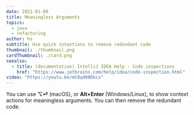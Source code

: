 ```yaml
---
date: 2021-01-08
title: Meaningless Arguments
topics:
  - java
  - refactoring
author: hs
subtitle: Use quick intentions to remove redundant code
thumbnail: ./thumbnail.png
cardThumbnail: ./card.png
seealso:
  - title: (documentation) IntelliJ IDEA Help - Code inspections
    href: "https://www.jetbrains.com/help/idea/code-inspection.html"
video: "https://youtu.be/mC0q408Dkcs"
---
```


You can use **⌥⏎** (macOS), or **Alt+Enter** (Windows/Linux), to show context actions for meaningless arguments. You can then remove the redundant code.
